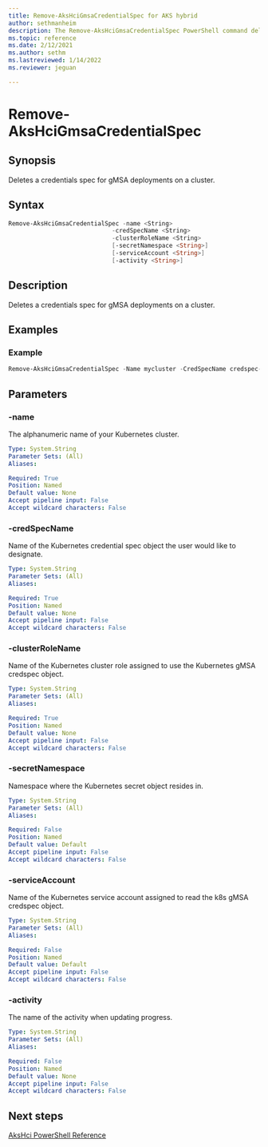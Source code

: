 ```yaml
---
title: Remove-AksHciGmsaCredentialSpec for AKS hybrid
author: sethmanheim
description: The Remove-AksHciGmsaCredentialSpec PowerShell command deletes a credentials spec for gMSA deployments on a cluster.
ms.topic: reference
ms.date: 2/12/2021
ms.author: sethm 
ms.lastreviewed: 1/14/2022
ms.reviewer: jeguan

---
```


# Remove-AksHciGmsaCredentialSpec

## Synopsis
Deletes a credentials spec for gMSA deployments on a cluster.

## Syntax

```powershell
Remove-AksHciGmsaCredentialSpec -name <String> 
                             -credSpecName <String>
                             -clusterRoleName <String>
                             [-secretNamespace <String>]
                             [-serviceAccount <String>]
                             [-activity <String>]                      
```

## Description
Deletes a credentials spec for gMSA deployments on a cluster.

## Examples

### Example

```PowerShell
Remove-AksHciGmsaCredentialSpec -Name mycluster -CredSpecName credspec-mynewcluster -clusterRoleName clusterrole-mynewcluster
```

## Parameters

### -name
The alphanumeric name of your Kubernetes cluster.

```yaml
Type: System.String
Parameter Sets: (All)
Aliases:

Required: True
Position: Named
Default value: None
Accept pipeline input: False
Accept wildcard characters: False
```

### -credSpecName
Name of the Kubernetes credential spec object the user would like to designate. 

```yaml
Type: System.String
Parameter Sets: (All)
Aliases:

Required: True
Position: Named
Default value: None
Accept pipeline input: False
Accept wildcard characters: False
```

### -clusterRoleName
Name of the Kubernetes cluster role assigned to use the Kubernetes gMSA credspec object.

```yaml
Type: System.String
Parameter Sets: (All)
Aliases:

Required: True
Position: Named
Default value: None
Accept pipeline input: False
Accept wildcard characters: False
```

### -secretNamespace
Namespace where the Kubernetes secret object resides in.

```yaml
Type: System.String
Parameter Sets: (All)
Aliases:

Required: False
Position: Named
Default value: Default
Accept pipeline input: False
Accept wildcard characters: False
```

### -serviceAccount
Name of the Kubernetes service account assigned to read the k8s gMSA credspec object. 

```yaml
Type: System.String
Parameter Sets: (All)
Aliases:

Required: False
Position: Named
Default value: Default
Accept pipeline input: False
Accept wildcard characters: False
```

### -activity
The name of the activity when updating progress.

```yaml
Type: System.String
Parameter Sets: (All)
Aliases:

Required: False
Position: Named
Default value: None
Accept pipeline input: False
Accept wildcard characters: False
```

## Next steps

[AksHci PowerShell Reference](index.md)